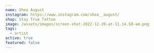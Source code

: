 ```yaml
---
name: Shea August
instagram: https://www.instagram.com/shea__august/
shop: Stay True Tattoo
image: /assets/images/screen-shot-2022-12-20-at-11.14.58-am.png
tags:
  - artist
active: true
featured: false
---
```

